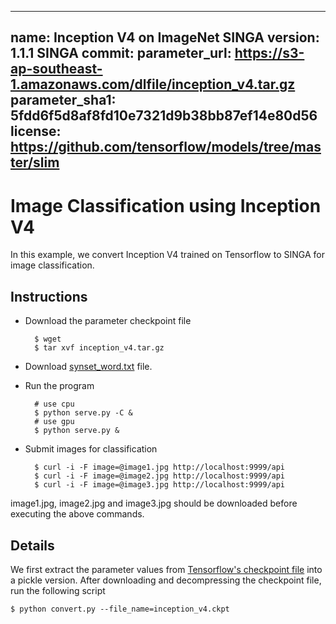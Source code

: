<!--
    Licensed to the Apache Software Foundation (ASF) under one
    or more contributor license agreements.  See the NOTICE file
    distributed with this work for additional information
    regarding copyright ownership.  The ASF licenses this file
    to you under the Apache License, Version 2.0 (the
    "License"); you may not use this file except in compliance
    with the License.  You may obtain a copy of the License at

      http://www.apache.org/licenses/LICENSE-2.0

    Unless required by applicable law or agreed to in writing,
    software distributed under the License is distributed on an
    "AS IS" BASIS, WITHOUT WARRANTIES OR CONDITIONS OF ANY
    KIND, either express or implied.  See the License for the
    specific language governing permissions and limitations
    under the License.
-->
---
name: Inception V4 on ImageNet
SINGA version: 1.1.1
SINGA commit:
parameter_url: https://s3-ap-southeast-1.amazonaws.com/dlfile/inception_v4.tar.gz
parameter_sha1: 5fdd6f5d8af8fd10e7321d9b38bb87ef14e80d56
license: https://github.com/tensorflow/models/tree/master/slim
---

# Image Classification using Inception V4

In this example, we convert Inception V4 trained on Tensorflow to SINGA for image classification.

## Instructions

* Download the parameter checkpoint file

        $ wget
        $ tar xvf inception_v4.tar.gz

* Download [synset_word.txt](https://github.com/BVLC/caffe/blob/master/data/ilsvrc12/get_ilsvrc_aux.sh) file.

* Run the program

        # use cpu
        $ python serve.py -C &
        # use gpu
        $ python serve.py &

* Submit images for classification

        $ curl -i -F image=@image1.jpg http://localhost:9999/api
        $ curl -i -F image=@image2.jpg http://localhost:9999/api
        $ curl -i -F image=@image3.jpg http://localhost:9999/api

image1.jpg, image2.jpg and image3.jpg should be downloaded before executing the above commands.

## Details

We first extract the parameter values from [Tensorflow's checkpoint file](http://download.tensorflow.org/models/inception_v4_2016_09_09.tar.gz) into a pickle version.
After downloading and decompressing the checkpoint file, run the following script

    $ python convert.py --file_name=inception_v4.ckpt
